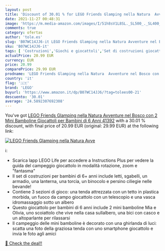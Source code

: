 ```yaml
---
layout: post
title: 'Discount of 30.01 % for LEGO Friends Glamping nella Natura  Avve'
date: 2021-11-27 00:48:31
image: 'https://m.media-amazon.com/images/I/51h8sV1L8SL._SL500_._SL400_.jpg'
comments: true
category: ofertas
author: 'tole.es'
slug: 'B07WC14JJ6-it LEGO Friends Glamping nella Natura Avventure nel Bosco con...'
sku: 'B07WC14JJ6-it'
tags: [ 'Costruzioni','Giochi e giocattoli','Set di costruzioni giocattolo','lego', ]
actualPrice: 20.99 EUR
currency: EUR
price: 20.99
comparePrice: 29.99 EUR
prodname: 'LEGO Friends Glamping nella Natura  Avventure nel Bosco con 2 Mini Bamboline  Giocattoli per Bambini di 6 Anni  41392'
country: 'it'
flag: '🇮🇹'
brand: 'LEGO'
buyurl: 'https://www.amazon.it/dp/B07WC14JJ6/?tag=tolees00-21'
descuento: '30.01'
average: '24.5892307692308'
---
```


You've got [LEGO Friends Glamping nella Natura  Avventure nel Bosco con 2 Mini Bamboline  Giocattoli per Bambini di 6 Anni  41392](https://www.amazon.it/dp/B07WC14JJ6/?tag=tolees00-21) with a  30.01 % discount, with final price of 20.99 EUR (original: 29.99 EUR) at the following link:

[![LEGO Friends Glamping nella Natura  Avve](https://m.media-amazon.com/images/I/51h8sV1L8SL._SL500_._SL400_.jpg)](https://www.amazon.it/dp/B07WC14JJ6/?tag=tolees00-21)

ℹ️:

- Scarica lapp LEGO Life per accedere a Instructions Plus per vedere la guida del campeggio giocattolo in modalità rotazione, zoom e "fantasma"
- Il set di costruzioni per bambini di 6+ anni include letti, sgabelli, un armadio, una lanterna, una torcia, un binocolo e persino ciliegie nelle bevande!
- Contiene 3 sezioni di gioco: una tenda attrezzata con un tetto in plastica morbida, un fuoco da campo giocattolo con un telescopio e una vasca idromassaggio sotto un albero
- Questo giocattolo per bambini di 6 anni include 2 mini bamboline Mia e Olivia, uno scoiattolo che vive nella casa sullalbero, una bici con casco e un altoparlante per rilassarsi
- Il campeggio delle mini bamboline è decorato con una ghirlanda di luci: scatta una foto della graziosa tenda con uno smartphone giocattolo e invia le foto agli amici

[🛒 Check the deal!!](https://www.amazon.it/dp/B07WC14JJ6/?tag=tolees00-21)
